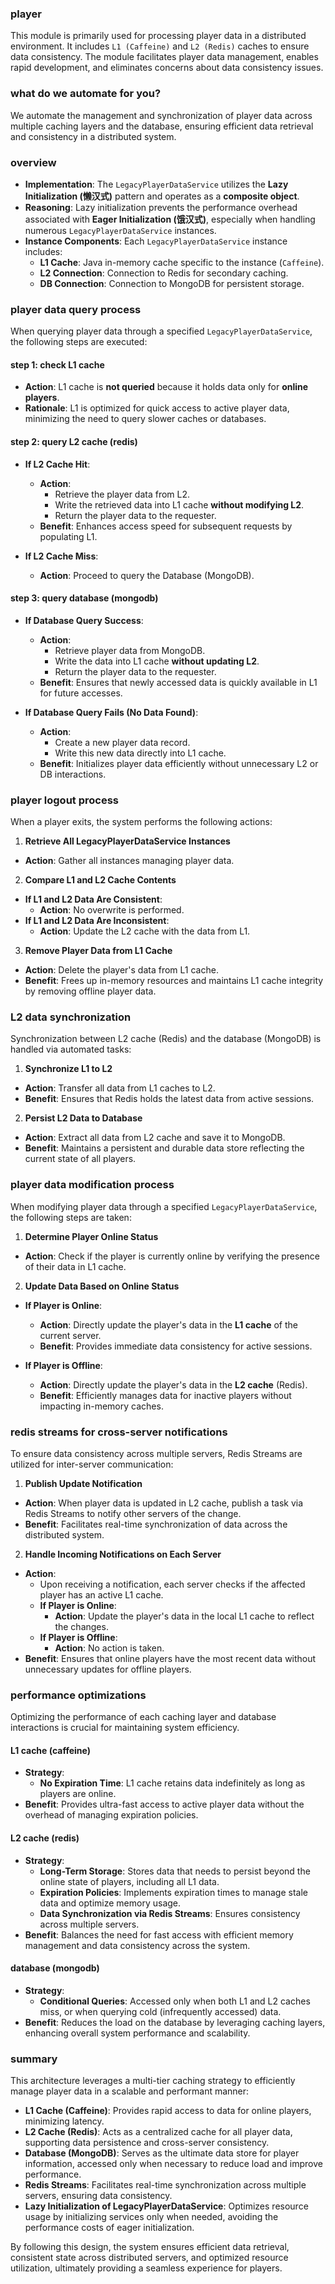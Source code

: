 ### player

This module is primarily used for processing player data in a distributed environment. It includes `L1 (Caffeine)` and `L2 (Redis)` caches to ensure data consistency. The module facilitates player data management, enables rapid development, and eliminates concerns about data consistency issues.

### what do we automate for you?

We automate the management and synchronization of player data across multiple caching layers and the database, ensuring efficient data retrieval and consistency in a distributed system.

### overview

- **Implementation**: The `LegacyPlayerDataService` utilizes the **Lazy Initialization (懒汉式)** pattern and operates as a **composite object**.
- **Reasoning**: Lazy initialization prevents the performance overhead associated with **Eager Initialization (饿汉式)**, especially when handling numerous `LegacyPlayerDataService` instances.
- **Instance Components**: Each `LegacyPlayerDataService` instance includes:
  - **L1 Cache**: Java in-memory cache specific to the instance (`Caffeine`).
  - **L2 Connection**: Connection to Redis for secondary caching.
  - **DB Connection**: Connection to MongoDB for persistent storage.

### player data query process

When querying player data through a specified `LegacyPlayerDataService`, the following steps are executed:

#### step 1: check L1 cache

- **Action**: L1 cache is **not queried** because it holds data only for **online players**.
- **Rationale**: L1 is optimized for quick access to active player data, minimizing the need to query slower caches or databases.

#### step 2: query L2 cache (redis)

- **If L2 Cache Hit**:
  - **Action**:
    - Retrieve the player data from L2.
    - Write the retrieved data into L1 cache **without modifying L2**.
    - Return the player data to the requester.
  - **Benefit**: Enhances access speed for subsequent requests by populating L1.

- **If L2 Cache Miss**:
  - **Action**: Proceed to query the Database (MongoDB).

#### step 3: query database (mongodb)

- **If Database Query Success**:
  - **Action**:
    - Retrieve player data from MongoDB.
    - Write the data into L1 cache **without updating L2**.
    - Return the player data to the requester.
  - **Benefit**: Ensures that newly accessed data is quickly available in L1 for future accesses.

- **If Database Query Fails (No Data Found)**:
  - **Action**:
    - Create a new player data record.
    - Write this new data directly into L1 cache.
  - **Benefit**: Initializes player data efficiently without unnecessary L2 or DB interactions.

### player logout process

When a player exits, the system performs the following actions:

1. **Retrieve All LegacyPlayerDataService Instances**
  - **Action**: Gather all instances managing player data.

2. **Compare L1 and L2 Cache Contents**
  - **If L1 and L2 Data Are Consistent**:
    - **Action**: No overwrite is performed.
  - **If L1 and L2 Data Are Inconsistent**:
    - **Action**: Update the L2 cache with the data from L1.

3. **Remove Player Data from L1 Cache**
  - **Action**: Delete the player's data from L1 cache.
  - **Benefit**: Frees up in-memory resources and maintains L1 cache integrity by removing offline player data.

### L2 data synchronization

Synchronization between L2 cache (Redis) and the database (MongoDB) is handled via automated tasks:

1. **Synchronize L1 to L2**
  - **Action**: Transfer all data from L1 caches to L2.
  - **Benefit**: Ensures that Redis holds the latest data from active sessions.

2. **Persist L2 Data to Database**
  - **Action**: Extract all data from L2 cache and save it to MongoDB.
  - **Benefit**: Maintains a persistent and durable data store reflecting the current state of all players.

### player data modification process

When modifying player data through a specified `LegacyPlayerDataService`, the following steps are taken:

1. **Determine Player Online Status**
  - **Action**: Check if the player is currently online by verifying the presence of their data in L1 cache.

2. **Update Data Based on Online Status**
  - **If Player is Online**:
    - **Action**: Directly update the player's data in the **L1 cache** of the current server.
    - **Benefit**: Provides immediate data consistency for active sessions.

  - **If Player is Offline**:
    - **Action**: Directly update the player's data in the **L2 cache** (Redis).
    - **Benefit**: Efficiently manages data for inactive players without impacting in-memory caches.

### redis streams for cross-server notifications

To ensure data consistency across multiple servers, Redis Streams are utilized for inter-server communication:

1. **Publish Update Notification**
  - **Action**: When player data is updated in L2 cache, publish a task via Redis Streams to notify other servers of the change.
  - **Benefit**: Facilitates real-time synchronization of data across the distributed system.

2. **Handle Incoming Notifications on Each Server**
  - **Action**:
    - Upon receiving a notification, each server checks if the affected player has an active L1 cache.
    - **If Player is Online**:
      - **Action**: Update the player's data in the local L1 cache to reflect the changes.
    - **If Player is Offline**:
      - **Action**: No action is taken.
  - **Benefit**: Ensures that online players have the most recent data without unnecessary updates for offline players.

### performance optimizations

Optimizing the performance of each caching layer and database interactions is crucial for maintaining system efficiency.

#### L1 cache (caffeine)

- **Strategy**:
  - **No Expiration Time**: L1 cache retains data indefinitely as long as players are online.
- **Benefit**: Provides ultra-fast access to active player data without the overhead of managing expiration policies.

#### L2 cache (redis)

- **Strategy**:
  - **Long-Term Storage**: Stores data that needs to persist beyond the online state of players, including all L1 data.
  - **Expiration Policies**: Implements expiration times to manage stale data and optimize memory usage.
  - **Data Synchronization via Redis Streams**: Ensures consistency across multiple servers.
- **Benefit**: Balances the need for fast access with efficient memory management and data consistency across the system.

#### database (mongodb)

- **Strategy**:
  - **Conditional Queries**: Accessed only when both L1 and L2 caches miss, or when querying cold (infrequently accessed) data.
- **Benefit**: Reduces the load on the database by leveraging caching layers, enhancing overall system performance and scalability.

### summary

This architecture leverages a multi-tier caching strategy to efficiently manage player data in a scalable and performant manner:

- **L1 Cache (Caffeine)**: Provides rapid access to data for online players, minimizing latency.
- **L2 Cache (Redis)**: Acts as a centralized cache for all player data, supporting data persistence and cross-server consistency.
- **Database (MongoDB)**: Serves as the ultimate data store for player information, accessed only when necessary to reduce load and improve performance.
- **Redis Streams**: Facilitates real-time synchronization across multiple servers, ensuring data consistency.
- **Lazy Initialization of LegacyPlayerDataService**: Optimizes resource usage by initializing services only when needed, avoiding the performance costs of eager initialization.

By following this design, the system ensures efficient data retrieval, consistent state across distributed servers, and optimized resource utilization, ultimately providing a seamless experience for players.
